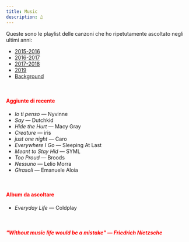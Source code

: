 ```yaml
---
title: Music
description: ♫
---
```

Queste sono le playlist delle canzoni che ho ripetutamente ascoltato negli ultimi anni:

* [2015-2016](https://music.apple.com/it/playlist/my-2015-2016/pl.b4bf1a93707c44f89aa794dc2888e844)
* [2016-2017](https://music.apple.com/it/playlist/my-2016-2017/pl.u-PDb40o6tJ9qVro)
* [2017-2018](https://music.apple.com/it/playlist/my-2017-2018/pl.u-b3b8RKgC0qaz1d)
* [2019](https://music.apple.com/it/playlist/my-2019/pl.u-b3b8Re4H0qaz1d)
* [Background](https://music.apple.com/it/playlist/background/pl.b05fb95eaae8419b8bc2201594355ee0?l=en)

&nbsp;

#### <span style="color:red">Aggiunte di recente</span>

* _Io ti penso_ — Nyvinne
* _Say_ — Dutchkid
* _Hide the Hurt_ — Macy Gray
* _Creature_ — iris
* _just one night_ — Caro
* _Everywhere I Go_ — Sleeping At Last
* _Meant to Stay Hid_ — SYML
* _Too Proud_ — Broods
* _Nessuno_ — Lelio Morra
* _Girasoli_ — Emanuele Aloia

&nbsp;

#### <span style="color:red">Album da ascoltare</span>
* _Everyday Life_ — Coldplay

&nbsp;

##### <span style="color:red">_"Without music life would be a mistake"_ — Friedrich Nietzsche</span>
